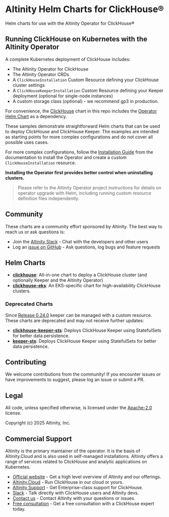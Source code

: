 # Altinity Helm Charts for ClickHouse®

Helm charts for use with the Altinity Operator for ClickHouse®

## Running ClickHouse on Kubernetes with the Altinity Operator
A complete Kubernetes deployment of ClickHouse includes:

 - The Altinity Operator for ClickHouse
 - The Altinity Operator CRDs
 - A `ClickHouseInstallation` Custom Resource defining your ClickHouse cluster settings
 - A `ClickHouseKeeperInstallation` Custom Resource defining your Keeper deployment (optional for single-node instances)
 - A custom storage class (optional) - we recommend gp3 in production.

For convenience, the [ClickHouse](./charts/clickhouse) chart in this repo includes the [Operator Helm Chart](https://github.com/Altinity/clickhouse-operator/tree/master/deploy/helm/clickhouse-operator) as a dependency. 

These samples demonstrate straightforward Helm charts that can be used to deploy ClickHouse and ClickHouse Keeper. The examples are intended as starting points for more complex configurations and do not cover all possible uses cases.

For more complex configurations, follow the [Installation Guide](https://docs.altinity.com/altinitykubernetesoperator/quickstartinstallation/) from the documentation to install the Operator and create a custom `ClickHouseInstallation` resource.

**Installing the Operator first provides better control when uninstalling clusters.**

> Please refer to the Altinity Operator project instructions for details on operator upgrade with Helm, including running custom resource definition files independently.

## Community

These charts are a community effort sponsored by Altinity. The best way to reach us or ask questions is:

* Join the [Altinity Slack](https://altinity.com/slack) - Chat with the developers and other users
* Log an [issue on GitHub](https://github.com/Altinity/helm-charts/issues) - Ask questions, log bugs and feature requests

## Helm Charts

- **[clickhouse](./charts/clickhouse/)**: All-in-one chart to deploy a ClickHouse cluster (and optionally Keeper and the Altinity Operator)
- **[clickhouse-eks](./charts/clickhouse-eks/)**: An EKS-specific chart for high-availability ClickHouse clusters. 

### Deprecated Charts

Since [Release 0.24.0](https://docs.altinity.com/releasenotes/altinity-kubernetes-operator-release-notes/#release-0240) keeper can be managed with a custom resource. These charts are deprecated and may not receive further updates:

- **[clickhouse-keeper-sts](./charts/clickhouse-keeper-sts/)**: Deploys ClickHouse Keeper using StatefulSets for better data persistence.
- **[keeper-sts](./charts/clickhouse-keeper-sts/)**: Deploys ClickHouse Keeper using StatefulSets for better data persistence.

## Contributing
We welcome contributions from the community! If you encounter issues or have improvements to suggest, please log an issue or submit a PR.

## Legal
All code, unless specified otherwise, is licensed under the [Apache-2.0](LICENSE) license.

Copyright (c) 2025 Altinity, Inc.

## Commercial Support

Altinity is the primary maintainer of the operator. It is the basis of Altinity.Cloud and
is also used in self-managed installations. Altinity offers a range of 
services related to ClickHouse and analytic applications on Kubernetes. 

- [Official website](https://altinity.com/) - Get a high level overview of Altinity and our offerings.
- [Altinity.Cloud](https://altinity.com/cloud-database/) - Run ClickHouse in our cloud or yours.
- [Altinity Support](https://altinity.com/support/) - Get Enterprise-class support for ClickHouse.
- [Slack](https://altinity.com/slack) - Talk directly with ClickHouse users and Altinity devs.
- [Contact us](https://hubs.la/Q020sH3Z0) - Contact Altinity with your questions or issues.
- [Free consultation](https://hubs.la/Q020sHkv0) - Get a free consultation with a ClickHouse expert today.
